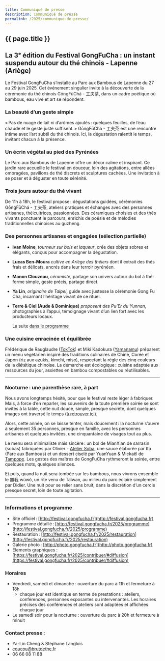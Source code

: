 ```yaml
---
title: Communiqué de presse
description: Communiqué de presse
permalink: /2025/communique-de-presse/
---
```


<section class="section">
<div class="wrapper" markdown="1">

# {{ page.title }}

## La 3ᵉ édition du Festival GongFuCha : un instant suspendu autour du thé chinois - Lapenne (Ariège)

Le Festival GongFuCha s’installe au Parc aux Bambous de Lapenne du 27 au 29 juin 2025. Cet événement singulier invite à la découverte de la cérémonie du thé chinois GōngFūChá - 工夫茶, dans un cadre poétique où bambous, eau vive et art se répondent.

### La beauté d’un geste simple
« Pas de nuage de lait ni d’arômes ajoutés : quelques feuilles, de l’eau chaude et le geste juste suffisent. » GōngFūChá - 工夫茶 est une rencontre intime avec l’art subtil du thé chinois. Ici, la dégustation ralentit le temps, invitant chacun à la présence.

### Un écrin végétal au pied des Pyrénées
Le Parc aux Bambous de Lapenne offre un décor calme et inspirant. Ce jardin rare accueille le festival en douceur, loin des agitations, entre allées ombragées, pavillons de thé discrets et sculptures cachées. Une invitation à se poser et à déguster en toute sérénité.

### Trois jours autour du thé vivant
De 11h à 18h, le festival propose : dégustations guidées, cérémonies GōngFūChá - 工夫茶, ateliers pratiques et échanges avec des personnes artisanes, théicultrices, passionnées. Des céramiques choisies et des thés vivants ponctuent le parcours, enrichis de poésie et de mélodies traditionnelles chinoises au guzheng.

### Des personnes artisanes et engagées (sélection partielle)

- **Ivan Moine**, *tourneur sur bois et laqueur*, crée des objets sobres et élégants, conçus pour accompagner la dégustation.
    
-   **Lucas Ben-Moura** *cultive en Ariège des théiers* dont il extrait des thés frais et délicats, ancrés dans leur terroir pyrénéen.
    
-   **Manon Clouzeau**, *céramiste*, partage son univers autour du bol à thé : forme simple, geste précis, partage direct.
    
-   **Ya Lin**, *originaire de Taipei*, guide avec justesse la cérémonie Gong Fu Cha, incarnant l’héritage vivant de ce rituel.
    
-   **Terre & Ciel (Aude & Dominique)** *proposent des Pu’Er du Yunnan*, photographies à l’appui, témoignage vivant d’un lien fort avec les producteurs locaux.
    
    La suite [dans le programme](https://festival.gongfucha.fr/2025/programme)

### Une cuisine enracinée et équilibrée
Frédérique de Rauglaudre ([TokTok](https://toktoklab.fr/)) et Miki Kadokura ([Yamanamu](https://www.yamanamu.fr/)) préparent un menu végétarien inspiré des traditions culinaires de Chine, Corée et Japon (riz aux azukis, kimchi, miso), respectant la règle des cinq couleurs de la diététique chinoise. La démarche est écologique : cuisine adaptée aux ressources du jour, assiettes en bambou compostables ou réutilisables.

---

### Nocturne : une parenthèse rare, à part
Nous avons longtemps hésité, pour que le festival reste léger à fabriquer. Mais, à force d’en reparler, les souvenirs de la toute première soirée se sont invités à la table, cette nuit douce, simple, presque secrète, dont quelques images ont traversé le temps ([à retrouver ici](https://www.instagram.com/stories/highlights/17898406361678997/)).

Alors, cette année, on se laisse tenter, mais doucement : la nocturne s’ouvre à seulement 35 personnes, presque en famille, avec les personnes artisanes et quelques invitées, une cinquantaine de visages tout au plus.

Le menu sera minimaliste mais sincère : un bol de MianXian de sarrasin (sobas) fabriquées par Olivier - [Atelier Soba](https://atelier-soba.com/a-propos-de/), une sauce élaborée par Ifa (Parc aux Bambous) et un dessert ciselé par YuanYuan & Mickaël de [Tampopo](https://tampopo.bio/). Les gestes des maîtres de GongFuCha rythmeront la soirée, entre quelques mots, quelques silences.

Et puis, quand la nuit sera tombée sur les bambous, nous vivrons ensemble le 無我 wúwǒ, un rite venu de Taïwan, au milieu du parc éclairé simplement par Didier. Une nuit pour se relier sans bruit, dans la discrétion d’un cercle presque secret, loin de toute agitation.

---

### Informations et programme

- Site officiel : [http://festival.gongfucha.fr](http://festival.gongfucha.fr)
- Programme détaillé : [http://festival.gongfucha.fr/2025/programme](http://festival.gongfucha.fr/2025/programme)
- Restauration : [http://festival.gongfucha.fr/2025/restauration](http://festival.gongfucha.fr/2025/restauration)
- Galerie photo : [http://photo.gongfucha.fr](http://photo.gongfucha.fr)
- Élements graphiques : [https://festival.gongfucha.fr/2025/contribuer/#diffusion](https://festival.gongfucha.fr/2025/contribuer/#diffusion)

### Horaires

- Vendredi, samedi et dimanche : ouverture du parc à 11h et fermeture à 18h
  - chaque jour est identique en terme de prestations : ateliers, conférences, personnes exposantes ou intervenantes. Les horaires précises des conférences et ateliers sont adaptées et affichées chaque jour
- Le samedi soir pour la nocturne : ouverture du parc à 20h et fermeture à minuit

### Contact presse :
- Ya-Lin Cheng & Stéphane Langlois
- coucou@brutdethe.fr
- 06 66 08 11 88

</div>
</section>
